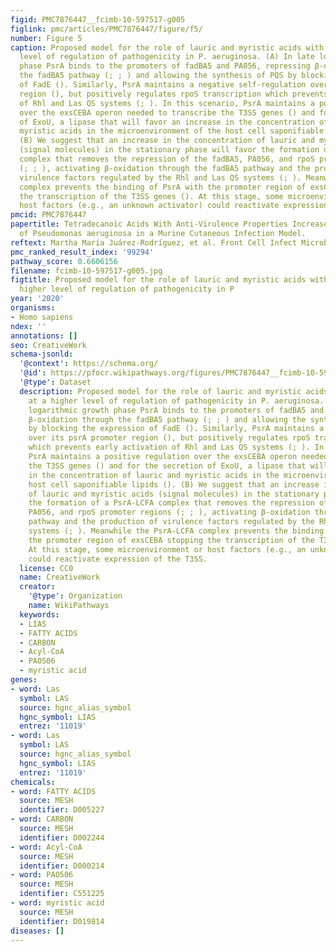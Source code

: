 ```yaml
---
figid: PMC7876447__fcimb-10-597517-g005
figlink: pmc/articles/PMC7876447/figure/f5/
number: Figure 5
caption: Proposed model for the role of lauric and myristic acids with PsrA at a higher
  level of regulation of pathogenicity in P. aeruginosa. (A) In late logarithmic growth
  phase PsrA binds to the promoters of fadBA5 and PA056, repressing β-oxidation through
  the fadBA5 pathway (; ; ) and allowing the synthesis of PQS by blocking the expression
  of FadE (). Similarly, PsrA maintains a negative self-regulation over its psrA promoter
  region (), but positively regulates rpoS transcription which prevents early activation
  of Rhl and Las QS systems (; ). In this scenario, PsrA maintains a positive regulation
  over the exsCEBA operon needed to transcribe the T3SS genes () and for the secretion
  of ExoU, a lipase that will favor an increase in the concentration of lauric and
  myristic acids in the microenvironment of the host cell saponifiable lipids ().
  (B) We suggest that an increase in the concentration of lauric and myristic acids
  (signal molecules) in the stationary phase will favor the formation of a PsrA-LCFA
  complex that removes the repression of the fadBA5, PA056, and rpoS promoter regions
  (; ; ), activating β-oxidation through the fadBA5 pathway and the production of
  virulence factors regulated by the Rhl and Las QS systems (; ). Meanwhile the PsrA-LCFA
  complex prevents the binding of PsrA with the promoter region of exsCEBA stopping
  the transcription of the T3SS genes (). At this stage, some microenvironment or
  host factors (e.g., an unknown activator) could reactivate expression of the T3SS.
pmcid: PMC7876447
papertitle: Tetradecanoic Acids With Anti-Virulence Properties Increase the Pathogenicity
  of Pseudomonas aeruginosa in a Murine Cutaneous Infection Model.
reftext: Martha María Juárez-Rodríguez, et al. Front Cell Infect Microbiol. 2020;10:597517.
pmc_ranked_result_index: '99294'
pathway_score: 0.6606156
filename: fcimb-10-597517-g005.jpg
figtitle: Proposed model for the role of lauric and myristic acids with PsrA at a
  higher level of regulation of pathogenicity in P
year: '2020'
organisms:
- Homo sapiens
ndex: ''
annotations: []
seo: CreativeWork
schema-jsonld:
  '@context': https://schema.org/
  '@id': https://pfocr.wikipathways.org/figures/PMC7876447__fcimb-10-597517-g005.html
  '@type': Dataset
  description: Proposed model for the role of lauric and myristic acids with PsrA
    at a higher level of regulation of pathogenicity in P. aeruginosa. (A) In late
    logarithmic growth phase PsrA binds to the promoters of fadBA5 and PA056, repressing
    β-oxidation through the fadBA5 pathway (; ; ) and allowing the synthesis of PQS
    by blocking the expression of FadE (). Similarly, PsrA maintains a negative self-regulation
    over its psrA promoter region (), but positively regulates rpoS transcription
    which prevents early activation of Rhl and Las QS systems (; ). In this scenario,
    PsrA maintains a positive regulation over the exsCEBA operon needed to transcribe
    the T3SS genes () and for the secretion of ExoU, a lipase that will favor an increase
    in the concentration of lauric and myristic acids in the microenvironment of the
    host cell saponifiable lipids (). (B) We suggest that an increase in the concentration
    of lauric and myristic acids (signal molecules) in the stationary phase will favor
    the formation of a PsrA-LCFA complex that removes the repression of the fadBA5,
    PA056, and rpoS promoter regions (; ; ), activating β-oxidation through the fadBA5
    pathway and the production of virulence factors regulated by the Rhl and Las QS
    systems (; ). Meanwhile the PsrA-LCFA complex prevents the binding of PsrA with
    the promoter region of exsCEBA stopping the transcription of the T3SS genes ().
    At this stage, some microenvironment or host factors (e.g., an unknown activator)
    could reactivate expression of the T3SS.
  license: CC0
  name: CreativeWork
  creator:
    '@type': Organization
    name: WikiPathways
  keywords:
  - LIAS
  - FATTY ACIDS
  - CARBON
  - Acyl-CoA
  - PAO506
  - myristic acid
genes:
- word: Las
  symbol: LAS
  source: hgnc_alias_symbol
  hgnc_symbol: LIAS
  entrez: '11019'
- word: Las
  symbol: LAS
  source: hgnc_alias_symbol
  hgnc_symbol: LIAS
  entrez: '11019'
chemicals:
- word: FATTY ACIDS
  source: MESH
  identifier: D005227
- word: CARBON
  source: MESH
  identifier: D002244
- word: Acyl-CoA
  source: MESH
  identifier: D000214
- word: PAO506
  source: MESH
  identifier: C551225
- word: myristic acid
  source: MESH
  identifier: D019814
diseases: []
---
```

